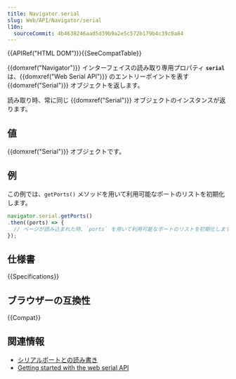 ```yaml
---
title: Navigator.serial
slug: Web/API/Navigator/serial
l10n:
  sourceCommit: 4b4638246aad5d39b9a2e5c572b179b4c39c0a84
---
```


{{APIRef("HTML DOM")}}{{SeeCompatTable}}

{{domxref("Navigator")}} インターフェイスの読み取り専用プロパティ **`serial`** は、{{domxref("Web Serial API")}} のエントリーポイントを表す {{domxref("Serial")}} オブジェクトを返します。

読み取り時、常に同じ {{domxref("Serial")}} オブジェクトのインスタンスが返ります。

## 値

{{domxref("Serial")}} オブジェクトです。

## 例

この例では、`getPorts()` メソッドを用いて利用可能なポートのリストを初期化します。

```js
navigator.serial.getPorts()
.then((ports) => {
  // ページが読み込まれた時、`ports` を用いて利用可能なポートのリストを初期化します。
});
```

## 仕様書

{{Specifications}}

## ブラウザーの互換性

{{Compat}}

## 関連情報

- [シリアルポートとの読み書き](https://web.dev/serial/)
- [Getting started with the web serial API](https://codelabs.developers.google.com/codelabs/web-serial#0)
